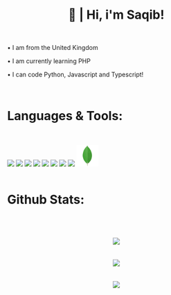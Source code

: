 <h1 align="center">👋 | Hi, i'm Saqib!</h1>
<br>
<p>• I am from the United Kingdom</p>
<p>• I am currently learning PHP</p>
<p>• I can code Python, Javascript and Typescript!</p>
<br>

# Languages & Tools:
<br>

<a href="https://nodejs.org/"><img src="https://seeklogo.com/images/N/nodejs-logo-FBE122E377-seeklogo.com.png" height="50" /></a>  <a href="https://www.python.org/"><img src="https://upload.wikimedia.org/wikipedia/commons/thumb/c/c3/Python-logo-notext.svg/768px-Python-logo-notext.svg.png" height="50" /></a>  <a href="https://www.typescriptlang.org/"><img src="https://miro.medium.com/max/816/1*TpbxEQy4ckB-g31PwUQPlg.png" height="50" /></a> <a href=""><img src="https://i.ibb.co/C8YvbYj/image-removebg-preview-2.png" height="50" /></a>  <a href="https://www.gnu.org/software/bash/"><img src="https://github.com/odb/official-bash-logo/blob/master/assets/Logos/Icons/PNG/48x48.png?raw=true" height="50" /></a>  <a href="https://www.docker.com/"><img src="https://www.docker.com/sites/default/files/d8/styles/role_icon/public/2019-07/Moby-logo.png?itok=sYH_JEaJ" height="50" /></a> <a href="https://code.visualstudio.com/"><img src="https://user-images.githubusercontent.com/674621/71187801-14e60a80-2280-11ea-94c9-e56576f76baf.png" height="50" /></a>  <a href="https://www.microsoft.com/en-gb/windows"><img src="https://camo.githubusercontent.com/99632c3da77e6b8993b10af81819a83aa2696e7e37b277dfdf0c062c538b7d0a/68747470733a2f2f7365656b6c6f676f2e636f6d2f696d616765732f572f77696e646f77732d31302d69636f6e2d6c6f676f2d354243354336393731322d7365656b6c6f676f2e636f6d2e706e67" height="50" /></a> <a href="https://mongodb.com"><img src="https://raw.githubusercontent.com/devicons/devicon/master/icons/mongodb/mongodb-original.svg" height="50" /></a>  
<br>

# Github Stats:
<br>

<h2 align="center">
  <a href="https://github.com/S4qib">
      <img align="center" src="https://github-readme-stats.vercel.app/api/?username=S4qib&show_icons=true&theme=onedark">
  </a>
  <br>
  <br>
  <a href="https://github.com/S4qib">
     <img align="center" src="https://github-readme-stats.vercel.app/api/top-langs/?username=S4qib&layout=compact&theme=onedark"> 
  </a> 
  <br>
  <br>
  <a href="https://github.com/S4qib">
     <img align="center" src="https://github-readme-stats.vercel.app/api/wakatime?username=S4qib&layout=compact&theme=onedark"> 
  </a> 
</h2>
